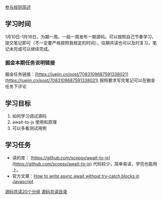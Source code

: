 [参与规则简述](https://www.yuque.com/ruochuan12/notice/gm51y6?view=doc_embed)
## 学习时间
1月10日-1月16日，为期一周。一般一周发布一期源码。可以按照自己节奏学习，提交笔记即可（不一定要严格按照我规定的时间）。往期共读也可以及时复习，笔记未完成可以继续完成。

### 掘金本期任务说明链接

掘金任务链接：[https://juejin.cn/post/7083109687591338021](https://juejin.cn/post/7083109687591338021)
按照要求写完笔记可以在掘金任务下评论
## 学习目标

1. 如何学习调试源码
2. await-to-js 使用和原理
3. 可以多看测试用例
## 学习任务

- 读的库： [https://github.com/scopsy/await-to-js](https://github.com/scopsy/await-to-js) 代码较少，简单易读，学完也能用上。
- 官方文章：[How to write async await without try-catch blocks in Javascript](https://blog.grossman.io/how-to-write-async-await-without-try-catch-blocks-in-javascript/)

[源码共读20个分组](https://www.yuque.com/go/doc/56866898?view=doc_embed)
[源码共读目录](https://www.yuque.com/go/doc/55657026?view=doc_embed)
